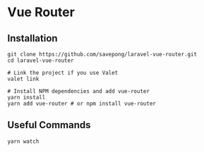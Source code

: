 # Vue Router

## Installation
```
git clone https://github.com/savepong/laravel-vue-router.git
cd laravel-vue-router

# Link the project if you use Valet
valet link

# Install NPM dependencies and add vue-router
yarn install
yarn add vue-router # or npm install vue-router
```

## Useful Commands
```
yarn watch
```